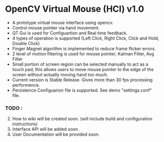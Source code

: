 OpenCV Virtual Mouse (HCI) v1.0
===============================================================
* A prototype virtual mouse interface using opencv.
* Control mouse pointer via hand movement.
* QT Gui is used for Configuartion and Real time feedback.
* 4 types of operation is supported {Left Click, Right Click, Click and Hold, Double Click}
* Finger Magnet algorithm is implemented to reduce frame flicker errors.
* 2 level of motion filtering is used for mouse pointer; Kalman Filter, Avg Filter
* Small portion of screen region can be selected manually to act as a touch pad, this allows users to move mouse pointer to the edge of the screen without actually moving hand too much.
* Current version is Stable Release. Gives more than 30 fps processing performence.
* Persistence Configuarion file is supported. See demo "settings.conf" file.

### TODO : 
2. How to wiki will be created soon. (will include build and configuration instructions)
2. Interface API will be added soon.
3. User Documentation will be provided soon.


